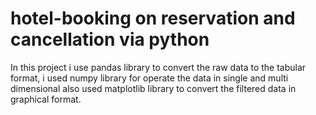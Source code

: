# hotel-booking on reservation and cancellation via python

In this project i use pandas library to convert the raw data to the tabular format, i used numpy library for operate the data in single and multi dimensional also used matplotlib library to convert the filtered data in graphical format.
